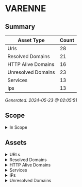 # VARENNE

## Summary

| Asset Type | Count |
|------------|-------|
|Urls|28|
|Resolved Domains|21|
|HTTP Alive Domains|16|
|Unresolved Domains|23|
|Services|13|
|Ips|13|

*Generated: 2024-05-23 @ 02:05:51*

## Scope

<details>
  <summary>In Scope</summary>

- *.varennes.qc.ca
- varennes.qc.ca

</details>


## Assets

<details>
  <summary>URLs</summary>

| URL | StatusCode | Title | Location | Techs |
|-----|------------|-------|----------|-------|
| http://ancien.ville.varennes.qc.ca:80 | N/A | N/A | N/A | apache_http_server |
| http://benevole.ville.varennes.qc.ca:80 | N/A | N/A | N/A | apache_http_server |
| http://biblio.ville.varennes.qc.ca:80 | N/A | N/A | N/A | nginx |
| http://cpanel.ville.varennes.qc.ca:80 | N/A | N/A | N/A | apache_http_server |
| http://proxy.ville.varennes.qc.ca:80 | N/A | N/A | N/A | nginx |
| http://src.ville.varennes.qc.ca:80 | N/A | N/A | N/A | nginx |
| http://ville.varennes.qc.ca:80 | N/A | N/A | N/A | apache_http_server |
| http://webdisk.ville.varennes.qc.ca:80 | N/A | N/A | N/A | [] |
| http://webmail.ville.varennes.qc.ca:80 | N/A | N/A | N/A | apache_http_server |
| http://www.ancien.ville.varennes.qc.ca:80 | N/A | N/A | N/A | apache_http_server |
| http://www.ville.varennes.qc.ca:80 | N/A | N/A | N/A | apache_http_server |
| https://ancien.ville.varennes.qc.ca:443 | N/A | N/A | N/A | ['drupal', 'apache_http_server', 'php:5.2.17'] |
| https://benevole.ville.varennes.qc.ca:443 | N/A | N/A | N/A | ['laravel', 'apache_http_server', 'october_cms'] |
| https://biblio.ville.varennes.qc.ca:443 | N/A | N/A | N/A | ['nginx', 'hsts'] |
| https://cpanel.ville.varennes.qc.ca:443 | N/A | N/A | N/A | ['cpanel', 'apache_http_server'] |
| https://mail.ville.varennes.qc.ca:443 | N/A | N/A | N/A | ['windows_server', 'iis:10.0'] |
| https://proxy.ville.varennes.qc.ca:443 | N/A | N/A | N/A | ['nginx', 'hsts'] |
| https://smtp.ville.varennes.qc.ca:443 | N/A | N/A | N/A | ['microsoft_asp.net', 'iis:10.0', 'windows_server'] |
| https://smtp1.ville.varennes.qc.ca:443 | N/A | N/A | N/A | ['microsoft_asp.net', 'iis:10.0', 'windows_server'] |
| https://smtp2.ville.varennes.qc.ca:443 | N/A | N/A | N/A | ['microsoft_asp.net', 'iis:10.0', 'windows_server'] |
| https://src.ville.varennes.qc.ca:443 | N/A | N/A | N/A | ['nginx', 'hsts'] |
| https://srvewedgehdv.ville.varennes.qc.ca:443 | N/A | N/A | N/A | ['hsts', 'apache_http_server'] |
| https://srvewedgehdv.ville.varennes.qc.ca:8443 | N/A | N/A | N/A | [] |
| https://ville.varennes.qc.ca:443 | N/A | N/A | N/A | apache_http_server |
| https://webdisk.ville.varennes.qc.ca:443 | N/A | N/A | N/A | basic |
| https://webmail.ville.varennes.qc.ca:443 | N/A | N/A | N/A | apache_http_server |
| https://www.ancien.ville.varennes.qc.ca:443 | N/A | N/A | N/A | ['drupal', 'apache_http_server', 'php:5.2.17'] |
| https://www.ville.varennes.qc.ca:443 | N/A | N/A | N/A | apache_http_server |

</details>

<details>
  <summary>Resolved Domains</summary>

| Domain | Resolved | Alive | Last HTTP Test | IPs | Found Date |
|--------|----------|-------|----------------|-----|------------|
| ancien.ville.varennes.qc.ca | true | true | 20240517 | 184.107.112.53 | 20240516 | 
| background.ville.varennes.qc.ca | true | false | 20240517 | 67.69.11.57 | 20240516 | 
| benevole.ville.varennes.qc.ca | true | true | 20240517 | 192.99.206.73 | 20240516 | 
| biblio.ville.varennes.qc.ca | true | true | 20240517 | 67.69.11.59 | 20240516 | 
| cpanel.ville.varennes.qc.ca | true | true | 20240517 | 184.107.112.53 | 20240516 | 
| fortiems.ville.varennes.qc.ca | true | false | 20240517 | 67.69.11.56 | 20240516 | 
| mail.ville.varennes.qc.ca | true | true | 20240517 | 67.69.11.55 | 20240516 | 
| mondopc.ville.varennes.qc.ca | true | false | 20240517 | 67.69.11.62 | 20240516 | 
| nuage.ville.varennes.qc.ca | true | false | 20240517 | 67.69.11.51 | 20240516 | 
| proxy.ville.varennes.qc.ca | true | true | 20240517 | 67.69.11.59 | 20240516 | 
| smtp.ville.varennes.qc.ca | true | true | 20240517 | 67.69.11.58,45.73.13.234 | 20240516 | 
| smtp1.ville.varennes.qc.ca | true | true | 20240517 | 67.69.11.58 | 20240516 | 
| smtp2.ville.varennes.qc.ca | true | true | 20240517 | 45.73.13.234 | 20240516 | 
| src.ville.varennes.qc.ca | true | true | 20240517 | 67.69.11.59 | 20240516 | 
| srvewedgehdv.ville.varennes.qc.ca | true | true | 20240517 | 67.69.11.60 | 20240516 | 
| supportinfo.ville.varennes.qc.ca | true | false | 20240517 | 67.69.11.53 | 20240516 | 
| ville.varennes.qc.ca | true | true | 20240517 | 199.115.124.214 | 20240516 | 
| webdisk.ville.varennes.qc.ca | true | true | 20240517 | 184.107.112.53 | 20240516 | 
| webmail.ville.varennes.qc.ca | true | true | 20240517 | 184.107.112.53 | 20240516 | 
| www.ancien.ville.varennes.qc.ca | true | true | 20240517 | 184.107.112.53 | 20240516 | 
| www.ville.varennes.qc.ca | true | true | 20240517 | 199.115.124.214 | 20240516 | 

</details>

<details>
  <summary>HTTP Alive Domains</summary>

| Domain | HTTP Ports | HTTPS Ports | IPs | Found Date |
|--------|----------|-------|-----|------------|
| ancien.ville.varennes.qc.ca | 80 | [] | 184.107.112.53 | 20240516 | 
| benevole.ville.varennes.qc.ca | [] | 443 | 192.99.206.73 | 20240516 | 
| biblio.ville.varennes.qc.ca | 80 | 443 | 67.69.11.59 | 20240516 | 
| cpanel.ville.varennes.qc.ca | [] | 443 | 184.107.112.53 | 20240516 | 
| mail.ville.varennes.qc.ca | [] | 443 | 67.69.11.55 | 20240516 | 
| proxy.ville.varennes.qc.ca | 80 | [] | 67.69.11.59 | 20240516 | 
| smtp.ville.varennes.qc.ca | [] | 443 | 67.69.11.58,45.73.13.234 | 20240516 | 
| smtp1.ville.varennes.qc.ca | [] | 443 | 67.69.11.58 | 20240516 | 
| smtp2.ville.varennes.qc.ca | [] | 443 | 45.73.13.234 | 20240516 | 
| src.ville.varennes.qc.ca | 80 | 443 | 67.69.11.59 | 20240516 | 
| srvewedgehdv.ville.varennes.qc.ca | [] | ['443', '8443'] | 67.69.11.60 | 20240516 | 
| ville.varennes.qc.ca | 80 | [] | 199.115.124.214 | 20240516 | 
| webdisk.ville.varennes.qc.ca | 80 | 443 | 184.107.112.53 | 20240516 | 
| webmail.ville.varennes.qc.ca | 80 | 443 | 184.107.112.53 | 20240516 | 
| www.ancien.ville.varennes.qc.ca | 80 | [] | 184.107.112.53 | 20240516 | 
| www.ville.varennes.qc.ca | 80 | [] | 199.115.124.214 | 20240516 | 

</details>

<details>
  <summary>Services</summary>

| IP | Port | Hostname | Service |
|-----|------------|-------|------|
| 184.107.112.53 | 443 | ['cpanel.ville.varennes.qc.ca', 'ancien.ville.varennes.qc.ca', 'webmail.ville.varennes.qc.ca', 'webdisk.ville.varennes.qc.ca', 'www.ancien.ville.varennes.qc.ca'] | https |
| 184.107.112.53 | 80 | ['cpanel.ville.varennes.qc.ca', 'ancien.ville.varennes.qc.ca', 'webmail.ville.varennes.qc.ca', 'webdisk.ville.varennes.qc.ca', 'www.ancien.ville.varennes.qc.ca'] | http |
| 192.99.206.73 | 443 | benevole.ville.varennes.qc.ca | https |
| 192.99.206.73 | 80 | benevole.ville.varennes.qc.ca | http |
| 199.115.124.214 | 443 | ['www.ville.varennes.qc.ca', 'ville.varennes.qc.ca'] | https |
| 199.115.124.214 | 80 | ['www.ville.varennes.qc.ca', 'ville.varennes.qc.ca'] | http |
| 45.73.13.234 | 443 | ['smtp.ville.varennes.qc.ca', 'smtp2.ville.varennes.qc.ca'] | https |
| 67.69.11.55 | 443 | mail.ville.varennes.qc.ca | https |
| 67.69.11.58 | 443 | ['smtp1.ville.varennes.qc.ca', 'smtp.ville.varennes.qc.ca'] | https |
| 67.69.11.59 | 443 | ['src.ville.varennes.qc.ca', 'biblio.ville.varennes.qc.ca', 'proxy.ville.varennes.qc.ca'] | https |
| 67.69.11.59 | 80 | ['src.ville.varennes.qc.ca', 'biblio.ville.varennes.qc.ca', 'proxy.ville.varennes.qc.ca'] | http |
| 67.69.11.60 | 443 | srvewedgehdv.ville.varennes.qc.ca | https |
| 67.69.11.60 | 8443 | srvewedgehdv.ville.varennes.qc.ca | https |

</details>

<details>
  <summary>IPs</summary>

| IP | Domains |
|-----|------------|
| 184.107.112.53 | ['ancien.ville.varennes.qc.ca', 'cpanel.ville.varennes.qc.ca', 'webmail.ville.varennes.qc.ca', 'webdisk.ville.varennes.qc.ca', 'www.ancien.ville.varennes.qc.ca']|
| 192.99.206.73 | ['benevole.ville.varennes.qc.ca']|
| 199.115.124.214 | ['www.ville.varennes.qc.ca', 'ville.varennes.qc.ca']|
| 45.73.13.234 | ['smtp.ville.varennes.qc.ca', 'smtp2.ville.varennes.qc.ca']|
| 67.69.11.51 | ['nuage.ville.varennes.qc.ca']|
| 67.69.11.53 | ['supportinfo.ville.varennes.qc.ca']|
| 67.69.11.55 | ['mail.ville.varennes.qc.ca']|
| 67.69.11.56 | ['fortiems.ville.varennes.qc.ca']|
| 67.69.11.57 | ['background.ville.varennes.qc.ca']|
| 67.69.11.58 | ['smtp.ville.varennes.qc.ca', 'smtp1.ville.varennes.qc.ca']|
| 67.69.11.59 | ['src.ville.varennes.qc.ca', 'biblio.ville.varennes.qc.ca', 'proxy.ville.varennes.qc.ca']|
| 67.69.11.60 | ['srvewedgehdv.ville.varennes.qc.ca']|
| 67.69.11.62 | ['mondopc.ville.varennes.qc.ca']|

</details>

<details>
  <summary>Unresolved Domains</summary>

| Domain | Last Resolve Scan | Found Date |
|--------|-------------------|------------|
| collab-edge.ville.varennes.qc.ca | 20240516 | 20240516 | 
| gps.ville.varennes.qc.ca | 20240516 | 20240516 | 
| mg.ville.varennes.qc.ca | 20240516 | 20240516 | 
| srvcucmcc.ville.varennes.qc.ca | 20240516 | 20240516 | 
| srvcucmhdv.ville.varennes.qc.ca | 20240516 | 20240516 | 
| srvewcore.ville.varennes.qc.ca | 20240516 | 20240516 | 
| srvewcorecc.ville.varennes.qc.ca | 20240516 | 20240516 | 
| srvewcorehdv.ville.varennes.qc.ca | 20240516 | 20240516 | 
| srvewhybridcc.ville.varennes.qc.ca | 20240516 | 20240516 | 
| srvjabbercc.ville.varennes.qc.ca | 20240516 | 20240516 | 
| srvjabberhdv.ville.varennes.qc.ca | 20240516 | 20240516 | 
| srvunitycc.ville.varennes.qc.ca | 20240516 | 20240516 | 
| srvunityhdv.ville.varennes.qc.ca | 20240516 | 20240516 | 
| test.ville.varennes.qc.ca | 20240516 | 20240516 | 
| varennes.qc.ca | 20240516 | 20240516 | 
| www.background.ville.varennes.qc.ca | 20240516 | 20240516 | 
| www.mail.ville.varennes.qc.ca | 20240516 | 20240516 | 
| www.mg.ville.varennes.qc.ca | 20240516 | 20240516 | 
| www.smtp1.ville.varennes.qc.ca | 20240516 | 20240516 | 
| www.srvewcorecc.ville.varennes.qc.ca | 20240516 | 20240516 | 
| www.srvewcorehdv.ville.varennes.qc.ca | 20240516 | 20240516 | 
| www.srvewedgehdv.ville.varennes.qc.ca | 20240516 | 20240516 | 
| www.varennes.qc.ca | 20240516 | 20240516 | 

</details>
